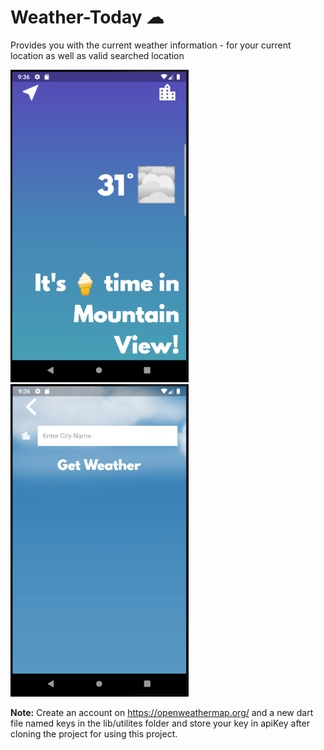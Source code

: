 # Weather-Today ☁
Provides you with the current weather information - for your current location as well as valid searched location

<img src='readme/app1.PNG' height = 500> <img src='readme/app2.PNG' height = 500>

**Note:** Create an account on https://openweathermap.org/ and a new dart file named keys in the lib/utilites folder and store your key in apiKey after cloning the project for using this project. 


